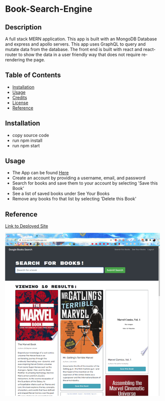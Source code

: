 # Book-Search-Engine

## Description

A full stack MERN application. This app is built with an MongoDB Database and express and apollo servers. This app uses GraphQL to query and mutate data from the database. The front end is built with react and react-router to show the data in a user friendly way that does not require re-rendering the page.

## Table of Contents

* [Installation](#installation)
* [Usage](#usage)
* [Credits](#contributing)
* [License](#license)
* [Reference](#reference)


## Installation

* copy source code
* run npm install
* run npm start

## Usage 

* The App can be found [Here](https://book-search4123.herokuapp.com/)
* Create an account by providing a username, email, and password
* Search for books and save them to your account by selecting 'Save this Book'
* See a list of saved books under See Your Books
* Remove any books fro that list by selecting 'Delete this Book'


## Reference

[Link to Deployed Site](https://book-search4123.herokuapp.com/)

![](public/marvel.png)